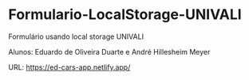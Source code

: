 # Formulario-LocalStorage-UNIVALI
Formulário usando local storage UNIVALI


Alunos: Eduardo de Oliveira Duarte e André Hillesheim Meyer

URL: https://ed-cars-app.netlify.app/

